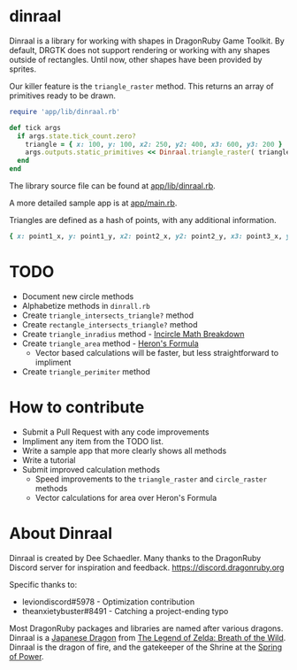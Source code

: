 # dinraal

Dinraal is a library for working with shapes in DragonRuby Game Toolkit. By default, DRGTK does not support rendering or working with any shapes outside of rectangles. Until now, other shapes have been provided by sprites.

Our killer feature is the `triangle_raster` method. This returns an array of primitives ready to be drawn.

```ruby
require 'app/lib/dinraal.rb'

def tick args
  if args.state.tick_count.zero?
    triangle = { x: 100, y: 100, x2: 250, y2: 400, x3: 600, y3: 200 }
    args.outputs.static_primitives << Dinraal.triangle_raster( triangle )
  end
end
```

The library source file can be found at [app/lib/dinraal.rb](https://github.com/DSchaedler/dinraal/blob/main/app/lib/dinraal.rb).

A more detailed sample app is at [app/main.rb](https://github.com/DSchaedler/dinraal/blob/main/app/main.rb).

Triangles are defined as a hash of points, with any additional information.

```ruby
{ x: point1_x, y: point1_y, x2: point2_x, y2: point2_y, x3: point3_x, y3: point3_y, r: red, g: green, b: blue, a: alpha }
```

# TODO
- Document new circle methods
- Alphabetize methods in `dinrall.rb`
- Create `triangle_intersects_triangle?` method
- Create `rectangle_intersects_triangle?` method
- Create `triangle_inradius` method - [Incircle Math Breakdown](https://artofproblemsolving.com/wiki/index.php/Incircle)
- Create `triangle_area` method - [Heron's Formula](https://artofproblemsolving.com/wiki/index.php/Heron%27s_Formula)
  - Vector based calculations will be faster, but less straightforward to impliment
- Create `triangle_perimiter` method

# How to contribute
- Submit a Pull Request with any code improvements
- Impliment any item from the TODO list.
- Write a sample app that more clearly shows all methods
- Write a tutorial
- Submit improved calculation methods
  - Speed improvements to the `triangle_raster` and `circle_raster` methods
  - Vector calculations for area over Heron's Formula

# About Dinraal
Dinraal is created by Dee Schaedler. Many thanks to the DragonRuby Discord server for inspiration and feedback. https://discord.dragonruby.org

Specific thanks to:
- leviondiscord#5978    - Optimization contribution
- theanxietybuster#8491 - Catching a project-ending typo

Most DragonRuby packages and libraries are named after various dragons. Dinraal is a [Japanese Dragon](https://en.wikipedia.org/wiki/Japanese_dragon) from [The Legend of Zelda: Breath of the Wild](https://en.wikipedia.org/wiki/The_Legend_of_Zelda:_Breath_of_the_Wild). Dinraal is the dragon of fire, and the gatekeeper of the Shrine at the [Spring of Power](https://zelda.fandom.com/wiki/Spring_of_Power).
